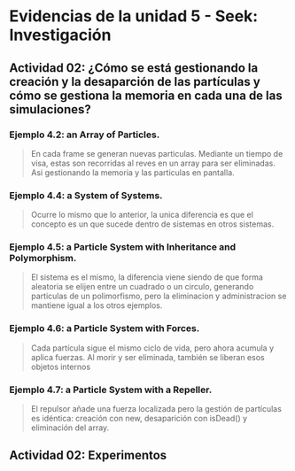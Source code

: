 # Evidencias de la unidad 5 - Seek: Investigación
## Actividad 02: ¿Cómo se está gestionando la creación y la desaparción de las partículas y cómo se gestiona la memoria en cada una de las simulaciones?

### Ejemplo 4.2: an Array of Particles.
> En cada frame se generan nuevas particulas. Mediante un tiempo de visa, estas son recorridas al reves en un array para ser eliminadas. Asi gestionando la memoria y las particulas en pantalla.
>

### Ejemplo 4.4: a System of Systems.
> Ocurre lo mismo que lo anterior, la unica diferencia es que el concepto es un que sucede dentro de sistemas en otros sistemas.
>

### Ejemplo 4.5: a Particle System with Inheritance and Polymorphism.
> El sistema es el mismo, la diferencia viene siendo de que forma aleatoria se elijen entre un cuadrado o un circulo, generando particulas de un polimorfismo, pero la eliminacion y administracion se mantiene igual a los otros ejemplos.
>

### Ejemplo 4.6: a Particle System with Forces.
> Cada partícula sigue el mismo ciclo de vida, pero ahora acumula y aplica fuerzas. Al morir y ser eliminada, también se liberan esos objetos internos
>

### Ejemplo 4.7: a Particle System with a Repeller.
> El repulsor añade una fuerza localizada pero la gestión de partículas es idéntica: creación con new, desaparición con isDead() y eliminación del array.
>

## Actividad 02: Experimentos



